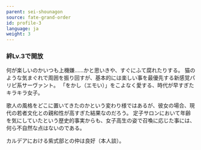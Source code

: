 ```yaml
---
parent: sei-shounagon
source: fate-grand-order
id: profile-3
language: ja
weight: 3
---
```


### 絆Lv.3で開放

何が楽しいのかいつも上機嫌……かと思いきや、すぐにふて腐れたりする。
猫のような気まぐれで周囲を振り回すが、基本的には楽しい事を最優先する新感覚パリピ系サーヴァント。
「をかし（エモい）」をこよなく愛する、時代が早すぎたキラキラ女子。

歌人の風格をどこに置いてきたのかという変わり様ではあるが、彼女の場合、現代の若者文化との親和性が高すぎた結果なのだろう。
定子サロンにおいて年齢を気にしていたという歴史的事実からも、女子高生の姿で召喚に応じた事には、何ら不自然な点はないのである。

カルデアにおける紫式部との仲は良好（本人談）。
